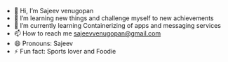 - 👋 Hi, I’m Sajeev venugopan
- 👀 I’m learning new things and challenge myself to new achievements
- 🌱 I’m currently learning Containerizing of apps and messaging services
- 📫 How to reach me sajeevvenugopan@gmail.com
- 😄 Pronouns: Sajeev
- ⚡ Fun fact: Sports lover and Foodie

<!---
sajeevvenugopan/sajeevvenugopan is a ✨ special ✨ repository because its `README.md` (this file) appears on your GitHub profile.
You can click the Preview link to take a look at your changes.
--->
